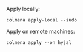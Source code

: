 Apply locally:

    colmena apply-local --sudo

Apply on remote machines:

    colmena apply --on hyjal
